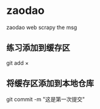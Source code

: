 # zaodao
zaodao web scrapy the msg


## 练习添加到缓存区

git add ×

## 将缓存区添加到本地仓库

git commit -m "这是第一次提交"

